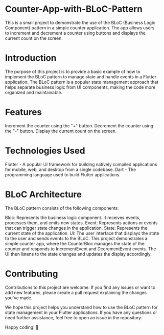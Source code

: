 # Counter-App-with-BLoC-Pattern
This is a small project to demonstrate the use of the BLoC (Business Logic Component) pattern in a simple counter application. The app allows users to increment and decrement a counter using buttons and displays the current count on the screen.

# Introduction
The purpose of this project is to provide a basic example of how to implement the BLoC pattern to manage state and handle events in a Flutter application. The BLoC pattern is a popular state management approach that helps separate business logic from UI components, making the code more organized and maintainable.

# Features
Increment the counter using the "+" button.
Decrement the counter using the "-" button.
Display the current count on the screen.

# Technologies Used
Flutter - A popular UI framework for building natively compiled applications for mobile, web, and desktop from a single codebase.
Dart - The programming language used to build Flutter applications.

# BLoC Architecture
The BLoC pattern consists of the following components:

Bloc: Represents the business logic component. It receives events, processes them, and emits new states.
Event: Represents actions or events that can trigger state changes in the application.
State: Represents the current state of the application.
UI: The user interface that displays the state to the user and sends events to the BLoC.
This project demonstrates a simple counter app, where the CounterBloc manages the state of the counter and responds to IncrementEvent and DecrementEvent events. The UI then listens to the state changes and updates the display accordingly.

# Contributing
Contributions to this project are welcome. If you find any issues or want to add new features, please create a pull request explaining the changes you've made.

We hope this project helps you understand how to use the BLoC pattern for state management in your Flutter applications. If you have any questions or need further assistance, feel free to open an issue in the repository.

Happy coding! 🚀
